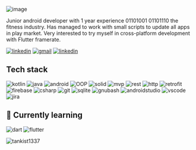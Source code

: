 ![image](https://user-images.githubusercontent.com/99079470/233349761-61c2c41b-ee35-42e5-a32a-279a9c0d3972.png)

Junior android developer with 1 year experience 01101001 01101110 the fitness industry. Has managed to work with small scripts to update all apps in play market. Very interested to try myself in cross-platform development with Flutter framerate.

[![linkedin](https://img.shields.io/badge/zzzdanovich-0072b1?style=for-the-badge&logo=linkedin&logoColor=white)](https://www.linkedin.com/in/zzzdanovich/)
[![gmail](https://img.shields.io/badge/alekseyzdanovich0@gmail.com-BB001B?style=for-the-badge&logo=gmail&logoColor=white)](mailto:alekseyzdanovich0@gmail.com)
[![linkedin](https://img.shields.io/badge/@maifff-0088cc?style=for-the-badge&logo=telegram&logoColor=white)](https://t.me/maifff)

## Tech stack

![kotlin](https://img.shields.io/badge/Kotlin-0095D5?&style=for-the-badge&logo=kotlin&logoColor=white)
![java](https://img.shields.io/badge/Java-ED8B00?style=for-the-badge&logo=openjdk&logoColor=white)
![android](https://img.shields.io/badge/Android-a4c639?&style=for-the-badge&logo=android&logoColor=white)
![OOP](https://img.shields.io/badge/OOP-ad343e?&style=for-the-badge&logo=pattern&logoColor=white)
![solid](https://img.shields.io/badge/solid-4E598C?&style=for-the-badge&logo=pattern&logoColor=white)
![mvp](https://img.shields.io/badge/mvp-474747?&style=for-the-badge&logo=pattern&logoColor=white)
![rest](https://img.shields.io/badge/rest_api-07405E?&style=for-the-badge&logo=rest&logoColor=white)
![http](https://img.shields.io/badge/http-002E2C?&style=for-the-badge&logo=http&logoColor=white)
![retrofit](https://img.shields.io/badge/retrofit-42273B?&style=for-the-badge&logo=retrofit&logoColor=white)
![firebase](https://img.shields.io/badge/firebase-2C384A?&style=for-the-badge&logo=firebase&logoColor=white)
![csharp](https://img.shields.io/badge/csharp-035E7B?&style=for-the-badge&logo=csharp&logoColor=white)
![git](https://img.shields.io/badge/GIT-E44C30?style=for-the-badge&logo=git&logoColor=white)
![sqlite](https://img.shields.io/badge/SQLite-07405E?style=for-the-badge&logo=sqlite&logoColor=white)
![gnubash](https://img.shields.io/badge/GNU%20Bash-4EAA25?style=for-the-badge&logo=GNU%20Bash&logoColor=white)
![androidstudio](https://img.shields.io/badge/Android_Studio-3DDC84?style=for-the-badge&logo=android-studio&logoColor=white)
![vscode](https://img.shields.io/badge/Visual_Studio_Code-0078D4?style=for-the-badge&logo=visual%20studio%20code&logoColor=white)
![jira](https://img.shields.io/badge/Jira-0052CC?style=for-the-badge&logo=Jira&logoColor=white)

## 🌱 Currently learning

![dart](https://img.shields.io/badge/Dart-0175C2?style=for-the-badge&logo=dart&logoColor=white)
![flutter](https://img.shields.io/badge/Flutter-02569B?style=for-the-badge&logo=flutter&logoColor=white)

<p align=left> <img src=https://komarev.com/ghpvc/?username=tankist1337 alt=tankist1337 /> </p>
